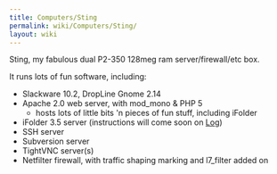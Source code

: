 ```yaml
---
title: Computers/Sting
permalink: wiki/Computers/Sting/
layout: wiki
---
```


Sting, my fabulous dual P2-350 128meg ram server/firewall/etc box.

It runs lots of fun software, including:

-   Slackware 10.2, DropLine Gnome 2.14
-   Apache 2.0 web server, with mod\_mono & PHP 5
    -   hosts lots of little bits 'n pieces of fun stuff, including
        iFolder
-   iFolder 3.5 server (instructions will come soon on
    [Log](/wiki/Log "wikilink"))
-   SSH server
-   Subversion server
-   TightVNC server(s)
-   Netfilter firewall, with traffic shaping marking and l7\_filter
    added on

